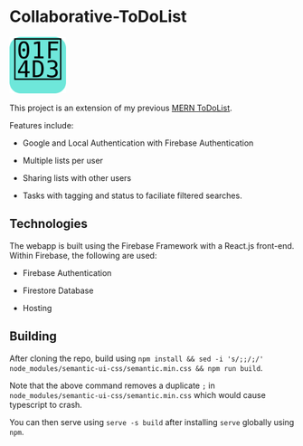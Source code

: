 # Collaborative-ToDoList

<img src="./public/logo.svg" style="width:100px;" alt="collaborative todolist icon"/>

This project is an extension of my previous [MERN ToDoList](https://github.com/BrandonTang89/MERN-ToDoList). 

Features include:

- Google and Local Authentication with Firebase Authentication

- Multiple lists per user

- Sharing lists with other users

- Tasks with tagging and status to faciliate filtered searches.

## Technologies

The webapp is built using the Firebase Framework with a React.js front-end. Within Firebase, the following are used:

- Firebase Authentication

- Firestore Database

- Hosting

## Building

After cloning the repo, build using
`npm install && sed -i 's/;;/;/' node_modules/semantic-ui-css/semantic.min.css && npm run build`.

Note that the above command removes a duplicate `;` in `node_modules/semantic-ui-css/semantic.min.css` which would cause typescript to  crash.

You can then serve using `serve -s build` after installing `serve` globally using `npm`.


